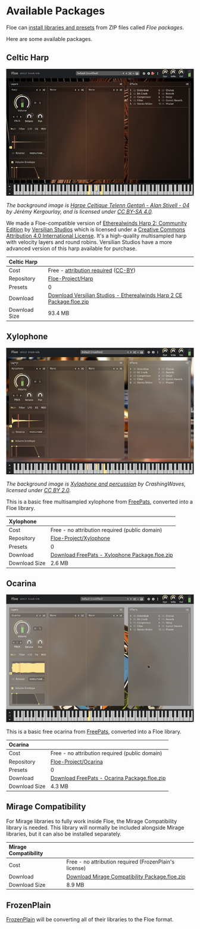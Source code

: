 <!--
SPDX-FileCopyrightText: 2025 Sam Windell
SPDX-License-Identifier: GPL-3.0-or-later
-->

# Available Packages

Floe can [install libraries and presets](./install-packages.md) from ZIP files called _Floe packages_.

Here are some available packages.


## Celtic Harp

![Celtic Harp GUI](../images/harp-gui.png)

_The background image is [Harpe Celtique Telenn Gentañ - Alan Stivell - 04](https://commons.wikimedia.org/wiki/File:Harpe_Celtique_Telenn_Genta%C3%B1_-_Alan_Stivell_-_04.jpg) by Jérémy Kergourlay, and is licensed under [CC BY-SA 4.0](https://creativecommons.org/licenses/by-sa/4.0/deed.en)._

We made a Floe-compatible version of [Etherealwinds Harp 2: Community Edition](https://versilian-studios.com/etherealwinds-harp/) by [Versilian Studios](https://versilian-studios.com/) which is licensed under a [Creative Commons Attribution 4.0 International License](https://creativecommons.org/licenses/by/4.0/deed.en). It's a high-quality multisampled harp with velocity layers and round robins. Versilian Studios have a more advanced version of this harp available for purchase.

| Celtic Harp | |
|:--|:--|
| Cost | Free -  [attribution required](../usage/attribution.md) ([CC-BY](https://creativecommons.org/licenses/by/4.0/deed.en)) |
| Repository | [Floe-Project/Harp](https://github.com/Floe-Project/Harp) |
| Presets | 0 |
| Download | [Download Versilian Studios - Etherealwinds Harp 2 CE Package.floe.zip](https://github.com/Floe-Project/Harp/releases/download/v1.1/Versilian.Studios.-.Etherealwinds.Harp.2.CE.Package.floe.zip) |
| Download Size | 93.4 MB |


## Xylophone

![Xylophone GUI](../images/xylophone-gui.png)

_The background image is [Xylophone and percussion](https://www.flickr.com/photos/crashingwaves/688290359) by CrashingWaves, licensed under [CC BY 2.0](https://creativecommons.org/licenses/by/2.0/)._

This is a basic free multisampled xylophone from [FreePats](https://freepats.zenvoid.org/), converted into a Floe library.

| Xylophone | |
|:--|:--|
| Cost | Free - no attribution required (public domain) |
| Repository | [Floe-Project/Xylophone](https://github.com/Floe-Project/Xylophone) |
| Presets | 0 |
| Download | [Download FreePats - Xylophone Package.floe.zip](https://github.com/Floe-Project/Xylophone/releases/download/v1.1/FreePats.-.Xylophone.Package.floe.zip) |
| Download Size | 2.6 MB |


## Ocarina

![Ocarina GUI](../images/ocarina-gui.png)

This is a basic free ocarina from [FreePats](https://freepats.zenvoid.org/), converted into a Floe library.

| Ocarina | |
|:--|:--|
| Cost | Free - no attribution required (public domain) |
| Repository | [Floe-Project/Ocarina](https://github.com/Floe-Project/Ocarina) |
| Presets | 0 |
| Download | [Download FreePats - Ocarina Package.floe.zip](https://github.com/Floe-Project/Ocarina/releases/download/v1.1/FreePats.-.Ocarina.Package.floe.zip) |
| Download Size | 4.3 MB |

## Mirage Compatibility

For Mirage libraries to fully work inside Floe, the Mirage Compatibility library is needed. This library will normally be included alongside Mirage libraries, but it can also be installed separately.

| Mirage Compatibility | |
|:--|:--|
| Cost | Free - no attribution required (FrozenPlain's license) |
| Download | [Download Mirage Compatibility Package.floe.zip](https://github.com/FrozenPlain/floe-mirage-compatibility/releases/download/v1.0/FrozenPlain.-.Mirage.Compatibility.Package.floe.zip) |
| Download Size | 8.9 MB |

## FrozenPlain
[FrozenPlain](https://www.frozenplain.com) will be converting all of their libraries to the Floe format.
